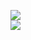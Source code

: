[![](https://img.shields.io/badge/Made%20With-Github%20Spray-lightgrey.svg?style=for-the-badge&logo=github)](https://github.com/Annihil/github-spray#24671)  
[![](https://i.imgur.com/2DrTn0Z.gif)](https://github.com/Annihil/github-spray)